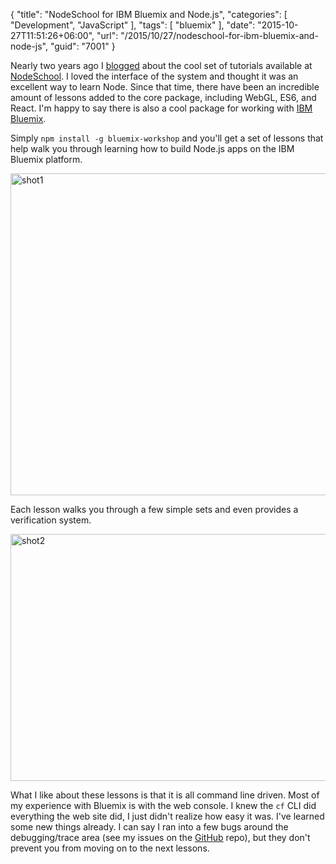 {
	"title": "NodeSchool for IBM Bluemix and Node.js",
	"categories": [
		"Development",
		"JavaScript"
	],
	"tags": [
		"bluemix"
	],
	"date": "2015-10-27T11:51:26+06:00",
	"url": "/2015/10/27/nodeschool-for-ibm-bluemix-and-node-js",
	"guid": "7001"
}

Nearly two years ago I <a href="http://www.raymondcamden.com/2013/11/01/Check-out-nodeschoolio">blogged</a> about the cool set of tutorials available at <a href="http://nodeschool.io">NodeSchool</a>. I loved the interface of the system and thought it was an excellent way to learn Node. Since that time, there have been an incredible amount of lessons added to the core package, including WebGL, ES6, and React. I'm happy to say there is also a cool package for working with <a href="https://ibm.biz/IBM-Bluemix">IBM Bluemix</a>. 

<!--more-->

Simply <code>npm install -g bluemix-workshop</code> and you'll get a set of lessons that help walk you through learning how to build Node.js apps on the IBM Bluemix platform.

<img src="http://www.raymondcamden.com/wp-content/uploads/2015/10/shot19.png" alt="shot1" width="610" height="515" class="aligncenter size-full wp-image-7002" />

Each lesson walks you through a few simple sets and even provides a verification system.

<img src="http://www.raymondcamden.com/wp-content/uploads/2015/10/shot29.png" alt="shot2" width="750" height="395" class="aligncenter size-full wp-image-7003" />

What I like about these lessons is that it is all command line driven. Most of my experience with Bluemix is with the web console. I knew the <code>cf</code> CLI did everything the web site did, I just didn't realize how easy it was. I've learned some new things already. I can say I ran into a few bugs around the debugging/trace area (see my issues on the <a href="https://github.com/jasnell/bluemix-workshop">GitHub</a> repo), but they don't prevent you from moving on to the next lessons. 